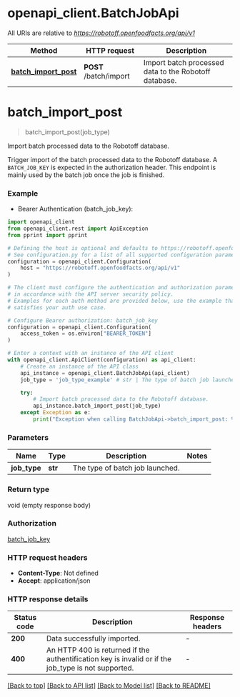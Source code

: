 # openapi_client.BatchJobApi

All URIs are relative to *https://robotoff.openfoodfacts.org/api/v1*

Method | HTTP request | Description
------------- | ------------- | -------------
[**batch_import_post**](BatchJobApi.md#batch_import_post) | **POST** /batch/import | Import batch processed data to the Robotoff database.


# **batch_import_post**
> batch_import_post(job_type)

Import batch processed data to the Robotoff database.

Trigger import of the batch processed data to the Robotoff database. A `BATCH_JOB_KEY` is expected in the authorization header. This endpoint is mainly used by the batch job once the job is finished.

### Example

* Bearer Authentication (batch_job_key):

```python
import openapi_client
from openapi_client.rest import ApiException
from pprint import pprint

# Defining the host is optional and defaults to https://robotoff.openfoodfacts.org/api/v1
# See configuration.py for a list of all supported configuration parameters.
configuration = openapi_client.Configuration(
    host = "https://robotoff.openfoodfacts.org/api/v1"
)

# The client must configure the authentication and authorization parameters
# in accordance with the API server security policy.
# Examples for each auth method are provided below, use the example that
# satisfies your auth use case.

# Configure Bearer authorization: batch_job_key
configuration = openapi_client.Configuration(
    access_token = os.environ["BEARER_TOKEN"]
)

# Enter a context with an instance of the API client
with openapi_client.ApiClient(configuration) as api_client:
    # Create an instance of the API class
    api_instance = openapi_client.BatchJobApi(api_client)
    job_type = 'job_type_example' # str | The type of batch job launched.

    try:
        # Import batch processed data to the Robotoff database.
        api_instance.batch_import_post(job_type)
    except Exception as e:
        print("Exception when calling BatchJobApi->batch_import_post: %s\n" % e)
```



### Parameters


Name | Type | Description  | Notes
------------- | ------------- | ------------- | -------------
 **job_type** | **str**| The type of batch job launched. | 

### Return type

void (empty response body)

### Authorization

[batch_job_key](../README.md#batch_job_key)

### HTTP request headers

 - **Content-Type**: Not defined
 - **Accept**: application/json

### HTTP response details

| Status code | Description | Response headers |
|-------------|-------------|------------------|
**200** | Data successfully imported. |  -  |
**400** | An HTTP 400 is returned if the authentification key is invalid or if the job_type is not supported. |  -  |

[[Back to top]](#) [[Back to API list]](../README.md#documentation-for-api-endpoints) [[Back to Model list]](../README.md#documentation-for-models) [[Back to README]](../README.md)

